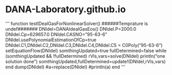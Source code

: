 DANA-Laboratory.github.io
=========================

'''
function testIDealGasForNonlinearSolver()
  ######Temprature is undef#######
  DNIdel=DANAIdealGasEos()
  DNIdel.P=2000.0
  DNIdel.Cp=629657.0
  DNIdel.CASNO=”95-63-6”
  DNIdel.usePolynomialEstimationOfCp=true
  DNIdel.C1,DNIdel.C2,DNIdel.C3,DNIdel.C4,DNIdel.C5 = C0Poly(“95-63-6”)
  setEquationFlow(DNIdel)
  somthingUpdated=true
  fullDetermined=false
  while (somthingUpdated &amp;&amp; !fullDetermined)
    rVls,vars=solve(DNIdel)
    println(“<strong>**</strong><strong>**</strong>one solution done<strong>**</strong><strong>**</strong>”)
    somthingUpdated,fullDetermined=update!(DNIdel,rVls,vars)
  end
  dump(DNIdel)
  #a=replace(DNIdel)
  #println(a)
end
'''
